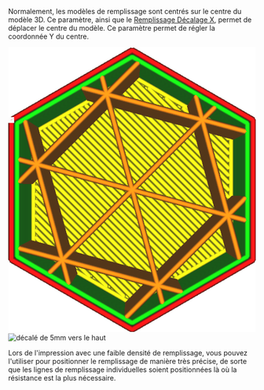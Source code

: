 Normalement, les modèles de remplissage sont centrés sur le centre du modèle 3D. Ce paramètre, ainsi que le [Remplissage Décalage X](./infill_offset_x.md), permet de déplacer le centre du modèle. Ce paramètre permet de régler la coordonnée Y du centre.

![Infill is centrred](../../../articles/images/infill_offset_xy_0.png)
![décalé de 5mm vers le haut](../../../articles/images/infill_offset_y_5.png)

Lors de l'impression avec une faible densité de remplissage, vous pouvez l'utiliser pour positionner le remplissage de manière très précise, de sorte que les lignes de remplissage individuelles soient positionnées là où la résistance est la plus nécessaire.
